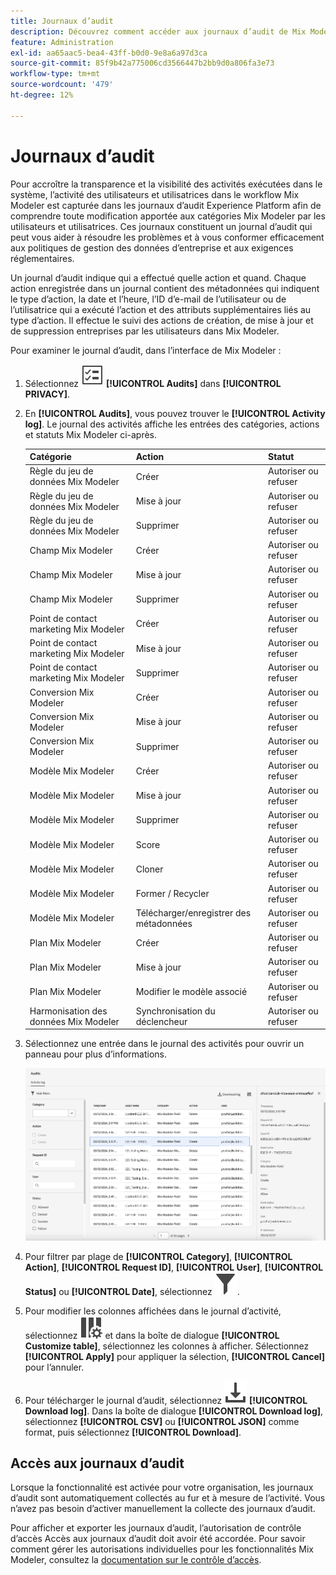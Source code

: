 ```yaml
---
title: Journaux d’audit
description: Découvrez comment accéder aux journaux d’audit de Mix Modeler.
feature: Administration
exl-id: aa65aac5-bea4-43ff-b0d0-9e8a6a97d3ca
source-git-commit: 85f9b42a775006cd3566447b2bb9d0a806fa3e73
workflow-type: tm+mt
source-wordcount: '479'
ht-degree: 12%

---
```


# Journaux d’audit

Pour accroître la transparence et la visibilité des activités exécutées dans le système, l’activité des utilisateurs et utilisatrices dans le workflow Mix Modeler est capturée dans les journaux d’audit Experience Platform afin de comprendre toute modification apportée aux catégories Mix Modeler par les utilisateurs et utilisatrices. Ces journaux constituent un journal d’audit qui peut vous aider à résoudre les problèmes et à vous conformer efficacement aux politiques de gestion des données d’entreprise et aux exigences réglementaires.

<!-- DO WE HAVE TO ADD THIS
If you are subject to the Health Insurance Portability and Accountability Act (HIPAA) and create, receive, maintain, or transmit permitted sensitive personal data through Mix Modeler, you are responsible for executing a BAA with Adobe and licensing Healthcare Shield.
-->

Un journal d’audit indique qui a effectué quelle action et quand. Chaque action enregistrée dans un journal contient des métadonnées qui indiquent le type d’action, la date et l’heure, l’ID d’e-mail de l’utilisateur ou de l’utilisatrice qui a exécuté l’action et des attributs supplémentaires liés au type d’action. Il effectue le suivi des actions de création, de mise à jour et de suppression entreprises par les utilisateurs dans Mix Modeler.

Pour examiner le journal d’audit, dans l’interface de Mix Modeler :

1. Sélectionnez ![Liste des tâches](/help/assets/icons/TaskList.svg) **[!UICONTROL Audits]** dans **[!UICONTROL PRIVACY]**.

1. En **[!UICONTROL Audits]**, vous pouvez trouver le **[!UICONTROL Activity log]**. Le journal des activités affiche les entrées des catégories, actions et statuts Mix Modeler ci-après.

   | Catégorie | Action | Statut |
   |---|---|---|
   | Règle du jeu de données Mix Modeler | Créer | Autoriser ou refuser |
   | Règle du jeu de données Mix Modeler | Mise à jour  | Autoriser ou refuser |
   | Règle du jeu de données Mix Modeler | Supprimer | Autoriser ou refuser |
   | Champ Mix Modeler | Créer | Autoriser ou refuser |
   | Champ Mix Modeler | Mise à jour  | Autoriser ou refuser |
   | Champ Mix Modeler | Supprimer | Autoriser ou refuser |
   | Point de contact marketing Mix Modeler | Créer | Autoriser ou refuser |
   | Point de contact marketing Mix Modeler | Mise à jour  | Autoriser ou refuser |
   | Point de contact marketing Mix Modeler | Supprimer | Autoriser ou refuser |
   | Conversion Mix Modeler | Créer | Autoriser ou refuser |
   | Conversion Mix Modeler | Mise à jour  | Autoriser ou refuser |
   | Conversion Mix Modeler | Supprimer | Autoriser ou refuser |
   | Modèle Mix Modeler | Créer | Autoriser ou refuser |
   | Modèle Mix Modeler | Mise à jour  | Autoriser ou refuser |
   | Modèle Mix Modeler | Supprimer | Autoriser ou refuser |
   | Modèle Mix Modeler | Score | Autoriser ou refuser |
   | Modèle Mix Modeler | Cloner | Autoriser ou refuser |
   | Modèle Mix Modeler | Former / Recycler | Autoriser ou refuser |
   | Modèle Mix Modeler | Télécharger/enregistrer des métadonnées | Autoriser ou refuser |
   | Plan Mix Modeler | Créer | Autoriser ou refuser |
   | Plan Mix Modeler | Mise à jour  | Autoriser ou refuser |
   | Plan Mix Modeler | Modifier le modèle associé | Autoriser ou refuser |
   | Harmonisation des données Mix Modeler | Synchronisation du déclencheur | Autoriser ou refuser |


1. Sélectionnez une entrée dans le journal des activités pour ouvrir un panneau pour plus d’informations.

   ![Audit Mix Modeler](/help/assets/mix-modeler-audit.png)

1. Pour filtrer par plage de **[!UICONTROL Category]**, **[!UICONTROL Action]**, **[!UICONTROL Request ID]**, **[!UICONTROL User]**, **[!UICONTROL Status]** ou **[!UICONTROL Date]**, sélectionnez ![Filtrer](/help/assets/icons/Filter.svg).

1. Pour modifier les colonnes affichées dans le journal d’activité, sélectionnez ![Colonnes](/help/assets/icons/ColumnSetting.svg) et dans la boîte de dialogue **[!UICONTROL Customize table]**, sélectionnez les colonnes à afficher. Sélectionnez **[!UICONTROL Apply]** pour appliquer la sélection, **[!UICONTROL Cancel]** pour l’annuler.

1. Pour télécharger le journal d’audit, sélectionnez ![Télécharger](/help/assets/icons/Download.svg) **[!UICONTROL Download log]**. Dans la boîte de dialogue **[!UICONTROL Download log]**, sélectionnez **[!UICONTROL CSV]** ou **[!UICONTROL JSON]** comme format, puis sélectionnez **[!UICONTROL Download]**.

## Accès aux journaux d’audit

Lorsque la fonctionnalité est activée pour votre organisation, les journaux d’audit sont automatiquement collectés au fur et à mesure de l’activité. Vous n’avez pas besoin d’activer manuellement la collecte des journaux d’audit.

Pour afficher et exporter les journaux d’audit, l’autorisation de contrôle d’accès Accès aux journaux d’audit doit avoir été accordée. Pour savoir comment gérer les autorisations individuelles pour les fonctionnalités Mix Modeler, consultez la [documentation sur le contrôle d’accès](https://experienceleague.adobe.com/fr/docs/experience-platform/access-control/home).
